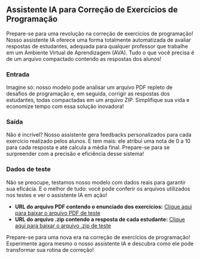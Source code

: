 <h2>Assistente IA para Correção de Exercícios de Programação</h2>

<p>Prepare-se para uma revolução na correção de exercícios de programação! Nosso assistente IA oferece uma forma totalmente automatizada de avaliar respostas de estudantes, adequada para qualquer professor que trabalhe em um Ambiente Virtual de Aprendizagem (AVA). Tudo o que você precisa é de um arquivo compactado contendo as respostas dos alunos!</p>

<h3>Entrada</h3>

<p>Imagine só: nosso modelo pode analisar um arquivo PDF repleto de desafios de programação e, em seguida, corrigir as respostas dos estudantes, todas compactadas em um arquivo ZIP. Simplifique sua vida e economize tempo com essa solução inovadora!</p>

<h3>Saída</h3>

<p>Não é incrível? Nosso assistente gera feedbacks personalizados para cada exercício realizado pelos alunos. E tem mais: ele atribui uma nota de 0 a 10 para cada resposta e até calcula a média final. Prepare-se para se surpreender com a precisão e eficiência desse sistema!</p>

<h3>Dados de teste</h3>

<p>Não se preocupe, testamos nosso modelo com dados reais para garantir sua eficácia. E o melhor de tudo: você pode conferir os arquivos utilizados nos testes e ver o assistente IA em ação!</p>

<ul>
  <li><strong>URL do arquivo PDF contendo o enunciado dos exercícios:</strong> <a href="#">Clique aqui para baixar o arquivo PDF de teste</a></li>
  <li><strong>URL do arquivo .zip contendo a resposta de cada estudante:</strong> <a href="#">Clique aqui para baixar o arquivo .zip de teste</a></li>
</ul>

<p>Prepare-se para uma nova era na correção de exercícios de programação! Experimente agora mesmo o nosso assistente IA e descubra como ele pode transformar sua rotina de correção!</p>
